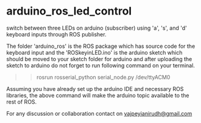 # arduino_ros_led_control
switch between three LEDs on arduino (subscriber) using 'a', 's', and 'd' keyboard inputs through ROS publisher.

The folder 'arduino_ros' is the ROS package which has source code for the keyboard input and the 'ROSkeyinLED.ino' is the arduino sketch which should be moved to your sketch folder for arduino and after uploading the sketch to arduino do not forget to run following command on your terminal.

>> rosrun rosserial_python serial_node.py /dev/ttyACM0

Assuming you have already set up the arduino IDE and necessary ROS libraries, the above command will make the arduino topic available to the rest of ROS.

For any discussion or collaboration contact on vajpeyianirudh@gmail.com
